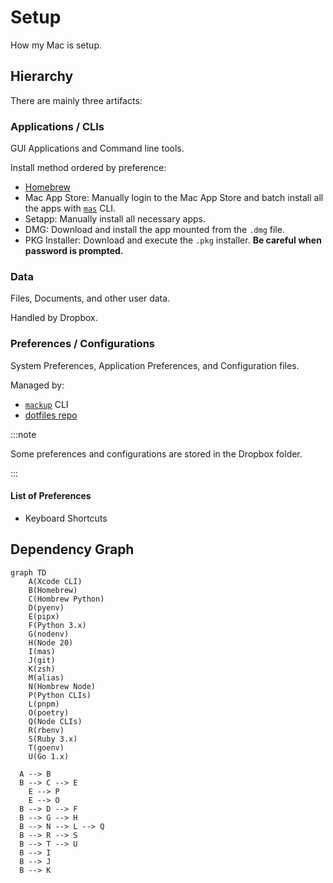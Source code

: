 # Setup

How my Mac is setup.

## Hierarchy

There are mainly three artifacts:

### Applications / CLIs

GUI Applications and Command line tools.

Install method ordered by preference:

- [Homebrew](https://brew.sh/)
- Mac App Store: Manually login to the Mac App Store and batch install all the apps with [`mas`](https://github.com/mas-cli/mas) CLI.
- Setapp: Manually install all necessary apps.
- DMG: Download and install the app mounted from the `.dmg` file.
- PKG Installer: Download and execute the `.pkg` installer. **Be careful when password is prompted.**

### Data

Files, Documents, and other user data.

Handled by Dropbox.

### Preferences / Configurations

System Preferences, Application Preferences, and Configuration files.

Managed by:

- [`mackup`](https://github.com/lra/mackup) CLI
- [dotfiles repo](https://github.com/tomy0000000/dotfiles)

:::note

Some preferences and configurations are stored in the Dropbox folder.

:::

#### List of Preferences

- Keyboard Shortcuts

## Dependency Graph

```mermaid
graph TD
	A(Xcode CLI)
	B(Homebrew)
	C(Hombrew Python)
	D(pyenv)
	E(pipx)
	F(Python 3.x)
	G(nodenv)
	H(Node 20)
	I(mas)
	J(git)
	K(zsh)
	M(alias)
	N(Hombrew Node)
	P(Python CLIs)
	L(pnpm)
	O(poetry)
	Q(Node CLIs)
	R(rbenv)
	S(Ruby 3.x)
	T(goenv)
	U(Go 1.x)

  A --> B
  B --> C --> E
    E --> P
    E --> O
  B --> D --> F
  B --> G --> H
  B --> N --> L --> Q
  B --> R --> S
  B --> T --> U
  B --> I
  B --> J
  B --> K
```
